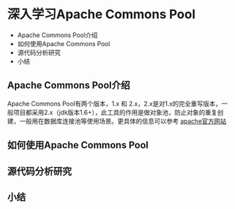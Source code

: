 # 深入学习Apache Commons Pool

+ Apache Commons Pool介绍
+ 如何使用Apache Commons Pool
+ 源代码分析研究
+ 小结

## Apache Commons Pool介绍

Apache Commons Pool有两个版本，1.x 和 2.x，2.x是对1.x的完全重写版本，一般项目都采用2.x（jdk版本1.6+），此工具的作用是做对象池，防止对象的重复创建，一般用在数据库连接池等使用场景。更具体的信息可以参考 [apache官方网站](http://commons.apache.org/proper/commons-pool/)

 

## 如何使用Apache Commons Pool



## 源代码分析研究



## 小结

